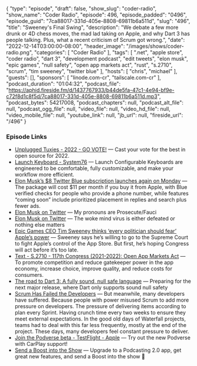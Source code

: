 {
  "type": "episode",
  "draft": false,
  "show_slug": "coder-radio",
  "show_name": "Coder Radio",
  "episode": 496,
  "episode_padded": "0496",
  "episode_guid": "7ca88017-331d-405e-8808-69811b6a511d",
  "slug": "496",
  "title": "Sweeney's Final Swing",
  "description": "We debate a few more drunk or 4D chess moves, the mad lad taking on Apple, and why Dart 3 has people talking. Plus, what a recent criticism of Scrum got wrong.",
  "date": "2022-12-14T03:00:00-08:00",
  "header_image": "/images/shows/coder-radio.png",
  "categories": [
    "Coder Radio"
  ],
  "tags": [
    ".net",
    "apple store",
    "coder radio",
    "dart 3",
    "development podcast",
    "edit tweets",
    "elon musk",
    "epic games",
    "null safety",
    "open app markets act",
    "rust",
    "s.2710",
    "scrum",
    "tim sweeney",
    "twitter blue"
  ],
  "hosts": [
    "chris",
    "michael"
  ],
  "guests": [],
  "sponsors": [
    "linode.com-cr",
    "tailscale.com-cr"
  ],
  "podcast_duration": "01:04:32",
  "podcast_file": "https://aphid.fireside.fm/d/1437767933/b44de5fa-47c1-4e94-bf9e-c72f8d1c8f5d/7ca88017-331d-405e-8808-69811b6a511d.mp3",
  "podcast_bytes": 54217008,
  "podcast_chapters": null,
  "podcast_alt_file": null,
  "podcast_ogg_file": null,
  "video_file": null,
  "video_hd_file": null,
  "video_mobile_file": null,
  "youtube_link": null,
  "jb_url": null,
  "fireside_url": "/496"
}


### Episode Links

  * [Unplugged Tuxies - 2022 - GO VOTE!](https://nextcloud.tuxies.party/apps/forms/NcC8exyT3XFQwQZZ "Unplugged Tuxies - 2022 - GO VOTE!") — Cast your vote for the best in open source for 2022.
  * [Launch Keyboard - System76](https://system76.com/accessories/launch "Launch Keyboard - System76") — Launch Configurable Keyboards are engineered to be comfortable, fully customizable, and make your workflow more efficient.
  * [Elon Musk’s $8 Twitter Blue subscription launches again on Monday](https://www.theverge.com/2022/12/10/23503355/twitter-blue-verification-elon-musk-phone-number-ads "Elon Musk’s $8 Twitter Blue subscription launches again on Monday") — The package will cost $11 per month if you buy it from Apple, with Blue verified checks for people who provide a phone number, while features “coming soon” include prioritized placement in replies and search plus fewer ads.
  * [Elon Musk on Twitter](https://twitter.com/elonmusk/status/1601894132573605888 "Elon Musk on Twitter") — My pronouns are Prosecute/Fauci
  * [Elon Musk on Twitter](https://twitter.com/elonmusk/status/1602278477234728960 "Elon Musk on Twitter") — The woke mind virus is either defeated or nothing else matters
  * [Epic Games CEO Tim Sweeney thinks ‘every politician should fear’ Apple’s power](https://www.theverge.com/2022/12/8/23500363/tim-sweeney-epic-games-ceo-interview-apple-app-store-google-legislaton "Epic Games CEO Tim Sweeney thinks ‘every politician should fear’ Apple’s power") — Sweeney says he’s willing to go to the Supreme Court to fight Apple’s control of the App Store. But first, he’s hoping Congress will act before it’s too late.
  * [Text - S.2710 - 117th Congress (2021-2022): Open App Markets Act](https://www.congress.gov/bill/117th-congress/senate-bill/2710/text?r=23&s=1 "Text - S.2710 - 117th Congress \(2021-2022\): Open App Markets Act") — To promote competition and reduce gatekeeper power in the app economy, increase choice, improve quality, and reduce costs for consumers.
  * [The road to Dart 3: A fully sound, null safe language](https://medium.com/dartlang/the-road-to-dart-3-afdd580fbefa "The road to Dart 3: A fully sound, null safe language") — Preparing for the next major release, where Dart only supports sound null safety
  * [Scrum Has Failed the Developers](https://ageling.substack.com/p/scrum-has-failed-the-developers-547dfe09cc53?r=18ih73&utm_campaign=post&utm_medium=web "Scrum Has Failed the Developers") — But meanwhile, many developers have suffered. Because people with power misused Scrum to add more pressure on developers. The pressure of delivering items according to plan every Sprint. Having crunch time every two weeks to ensure they meet external expectations. In the good old days of Waterfall projects, teams had to deal with this far less frequently, mostly at the end of the project. These days, many developers feel constant pressure to deliver.
  * [Join the Podverse beta - TestFlight - Apple](https://testflight.apple.com/join/VpxVTOsT "Join the Podverse beta - TestFlight - Apple") — Try out the new Podverse with CarPlay support!
  * [Send a Boost into the Show](https://podcastindex.org/apps?appTypes=app&elements=Value "Send a Boost into the Show") — Upgrade to a Podcasting 2.0 app, get great new features, and send a Boost into the show 🎉


